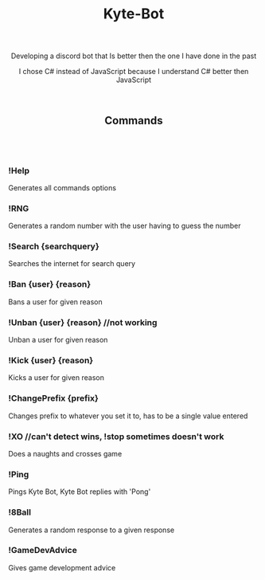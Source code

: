 # <p align = "center"> Kyte-Bot </p>

<br>
<p align = "center">
Developing a discord bot that Is better then the one I have done in the past
</p>

<p align = "center">
I chose C# instead of JavaScript because I understand C# better then JavaScript
</p>
<br>




## <p align = "center"> Commands </p>

<br>
<br>

### !Help

Generates all commands options

### !RNG

Generates a random number with the user having to guess the number

### !Search {searchquery}

Searches the internet for search query

### !Ban {user} {reason}

Bans a user for given reason

### !Unban {user} {reason} //not working

Unban a user for given reason

### !Kick {user} {reason}

Kicks a user for given reason

### !ChangePrefix {prefix}

Changes prefix to whatever you set it to, has to be a single value entered

### !XO //can't detect wins, !stop sometimes doesn't work

Does a naughts and crosses game

### !Ping

Pings Kyte Bot, Kyte Bot replies with 'Pong'

### !8Ball

Generates a random response to a given response

### !GameDevAdvice

Gives game development advice